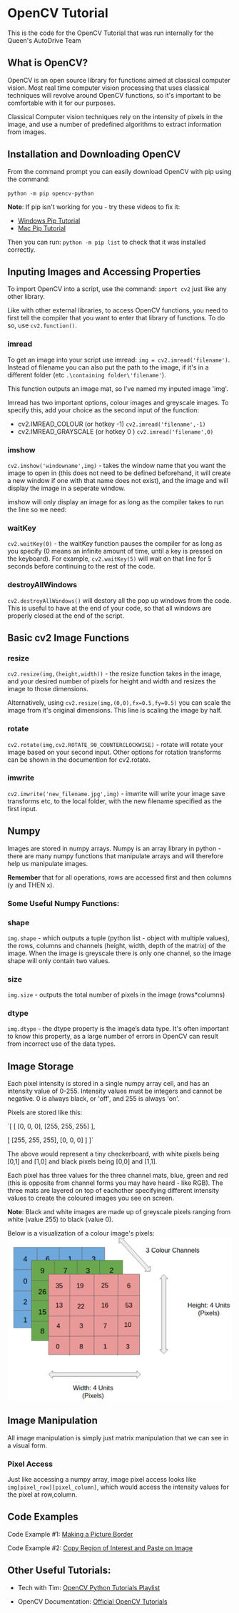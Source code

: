 # OpenCV Tutorial
This is the code for the OpenCV Tutorial that was run internally for the Queen's AutoDrive Team

## What is OpenCV?
OpenCV is an open source library for functions aimed at classical computer vision. Most real time computer vision processing that uses classical techniques will revolve around OpenCV functions, so it's important to be comfortable with it for our purposes. 

Classical Computer vision techniques rely on the intensity of pixels in the image, and use a number of predefined algorithms to extract information from images. 

## Installation and Downloading OpenCV
From the command prompt you can easily download OpenCV with pip using the command:

`python -m pip opencv-python `

**Note**: If pip isn't working for you - try these videos to fix it:

- <a href='https://www.youtube.com/watch?v=AdUZArA-kZw'>Windows Pip Tutorial</a>
- <a href='https://www.youtube.com/watch?v=E-WhAS6qzsU'>Mac Pip Tutorial</a>

Then you can run:
` python -m pip list `
to check that it was installed correctly. 


## Inputing Images and Accessing Properties 
To import OpenCV into a script, use the command: `import cv2` just like any other library. 

Like with other external libraries, to access OpenCV functions, you need to first tell the compiler that you want to enter that library of functions. To do so, use `cv2.function()`.

### imread
To get an image into your script use imread: `img = cv2.imread('filename')`. Instead of filename you can also put the path to the image, if it's in a different folder (etc `.\containing folder\'filename'`).

This function outputs an image mat, so I've named my inputed image 'img'. 

Imread has two important options, colour images and greyscale images. To specify this, add your choice as the second input of the function:
 - cv2.IMREAD_COLOUR (or hotkey -1)
 `cv2.imread('filename',-1)`
 - cv2.IMREAD_GRAYSCALE (or hotkey 0
)
`cv2.imread('filename',0)`

### imshow
`cv2.imshow('windowname',img)` - takes the window name that you want the image to open in (this does not need to be defined beforehand, it will create a new window if one with that name does not exist), and the image and will display the image in a seperate window. 

imshow will only display an image for as long as the compiler takes to run the line so we need:

### waitKey
`cv2.waitKey(0)` - the waitKey function pauses the compiler for as long as you specify (0 means an infinite amount of time, until a key is pressed on the keyboard). For example, `cv2.waitKey(5)` will wait on that line for 5 seconds before continuing to the rest of the code.

### destroyAllWindows
`cv2.destroyAllWindows()` will destory all the pop up windows from the code. This is useful to have at the end of your code, so that all windows are properly closed at the end of the script.

## Basic cv2 Image Functions

### resize
`cv2.resize(img,(height,width))` - the resize function takes in the image, and your desired number of pixels for height and width and resizes the image to those dimensions. 

Alternatively, using `cv2.resize(img,(0,0),fx=0.5,fy=0.5)` you can scale the image from it's original dimensions. This line is scaling the image by half. 

### rotate
`cv2.rotate(img,cv2.ROTATE_90_COUNTERCLOCKWISE)` - rotate will rotate your image based on your second input. Other options for rotation transforms can be shown in the documention for cv2.rotate.

### imwrite
`cv2.imwrite('new_filename.jpg',img)` - imwrite will write your image save transforms etc, to the local folder, with the new filename specified as the first input. 

## Numpy
Images are stored in numpy arrays. Numpy is an array library in python - there are many numpy functions that manipulate arrays and will therefore help us manipulate images.

**Remember** that for all operations, rows are accessed first and then columns (y and THEN x).

### Some Useful Numpy Functions:
### shape
`img.shape` - which outputs a tuple (python list - object with multiple values), the rows, columns and channels (height, width, depth of the matrix) of the image. When the image is greyscale there is only one channel, so the image shape will only contain two values. 
### size
`img.size` - outputs the total number of pixels in the image (rows*columns)
### dtype
`img.dtype` - the dtype property is the image’s data type. It's often important to know this property, as a large 
number of errors in OpenCV can result from incorrect use of the data types. 

## Image Storage
Each pixel intensity is stored in a single numpy array cell, and has an intensity value of 0-255. Intensity values must be integers and cannot be negative. 0 is always black, or 'off', and 255 is always 'on'.

Pixels are stored like this:

`[  [ [0, 0, 0], [255, 255, 255] ],

[ [255, 255, 255], [0, 0, 0] ]  ]`

The above would represent a tiny checkerboard, with white pixels being [0,1] and [1,0] and black pixels being [0,0] and [1,1]. 

Each pixel has three values for the three channel mats, blue, green and red (this is opposite from channel forms you may have heard - like RGB). The three mats are layered on top of eachother specifying different intensity values to create the coloured images you see on screen. 

**Note**: Black and white images are made up of greyscale pixels ranging from white (value 255) to black (value 0).

Below is a visualization of a colour image's pixels:
![Image Pixels](./imgs/image_pixels.png)

## Image Manipulation
All image manipulation is simply just matrix manipulation that we can see in a visual form. 

### Pixel Access
Just like accessing a numpy array, image pixel access looks like `img[pixel_row][pixel_column]`, which would access the intensity values for the pixel at row,column. 

## Code Examples
Code Example #1:  <a href='GIT HUB LINK'>Making a Picture Border</a>

Code Example #2:  <a href='GIT HUB LINK'>Copy Region of Interest and Paste on Image</a>

## Other Useful Tutorials:
- Tech with Tim:  <a href='https://www.youtube.com/watch?v=qCR2Weh64h4&list=PLzMcBGfZo4-lUA8uGjeXhBUUzPYc6vZRn'>OpenCV Python Tutorials Playlist</a>

- OpenCV Documentation: <a href='https://docs.opencv.org/4.x/d9/df8/tutorial_root.html'>Official OpenCV Tutorials</a>
